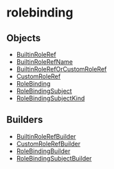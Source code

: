 # <span class="badge package-core"></span> rolebinding

## Objects

 * <span class="badge object-type-class"></span> [BuiltinRoleRef](./object-BuiltinRoleRef.md)
 * <span class="badge object-type-enum"></span> [BuiltinRoleRefName](./object-BuiltinRoleRefName.md)
 * <span class="badge object-type-class"></span> [BuiltinRoleRefOrCustomRoleRef](./object-BuiltinRoleRefOrCustomRoleRef.md)
 * <span class="badge object-type-class"></span> [CustomRoleRef](./object-CustomRoleRef.md)
 * <span class="badge object-type-class"></span> [RoleBinding](./object-RoleBinding.md)
 * <span class="badge object-type-class"></span> [RoleBindingSubject](./object-RoleBindingSubject.md)
 * <span class="badge object-type-enum"></span> [RoleBindingSubjectKind](./object-RoleBindingSubjectKind.md)
## Builders

 * <span class="badge builder"></span> [BuiltinRoleRefBuilder](./builder-BuiltinRoleRefBuilder.md)
 * <span class="badge builder"></span> [CustomRoleRefBuilder](./builder-CustomRoleRefBuilder.md)
 * <span class="badge builder"></span> [RoleBindingBuilder](./builder-RoleBindingBuilder.md)
 * <span class="badge builder"></span> [RoleBindingSubjectBuilder](./builder-RoleBindingSubjectBuilder.md)
